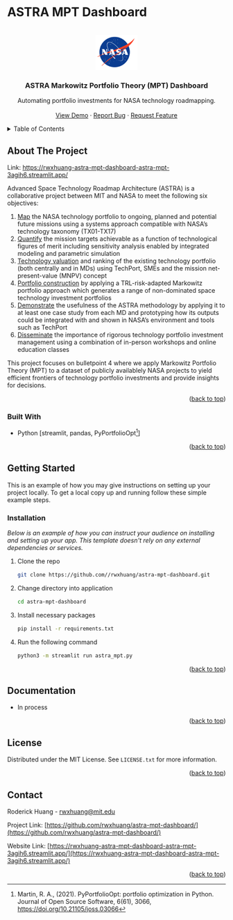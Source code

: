 # ASTRA MPT Dashboard

<!-- PROJECT LOGO -->
<br />
<div align="center">
  <img src="images/NASA_logo.png" alt="Logo" height="80">

  <h3 align="center">ASTRA Markowitz Portfolio Theory (MPT) Dashboard</h3>

  <p align="center">
    Automating portfolio investments for NASA technology roadmapping.
    <br />
    <br />
    <a href>View Demo</a>
    ·
    <a href="https://github.com/rwxhuang/astra-mpt-dashboard/issues">Report Bug</a>
    ·
    <a href="https://github.com/rwxhuang/astra-mpt-dashboard/issues">Request Feature</a>
  </p>
</div>

<!-- TABLE OF CONTENTS -->
<details>
  <summary>Table of Contents</summary>
  <ol>
    <li>
      <a href="#about-the-project">About The Project</a>
      <ul>
        <li><a href="#built-with">Built With</a></li>
      </ul>
    </li>
    <li>
      <a href="#getting-started">Getting Started</a>
      <ul>
        <li><a href="#prerequisites">Prerequisites</a></li>
        <li><a href="#installation">Installation</a></li>
      </ul>
    </li>
    <li><a href="#usage">Usage</a></li>
    <li><a href="#license">License</a></li>
    <li><a href="#contact">Contact</a></li>
    <li><a href="#acknowledgments">Acknowledgments</a></li>
  </ol>
</details>

<!-- ABOUT THE PROJECT -->
## About The Project

Link: https://rwxhuang-astra-mpt-dashboard-astra-mpt-3agih6.streamlit.app/

Advanced Space Technology Roadmap Architecture (ASTRA) is a collaborative project between MIT and NASA to meet the following six objectives:

1. <u>Map</u> the NASA technology portfolio to ongoing, planned and potential future missions using a systems approach compatible with NASA’s technology taxonomy (TX01-TX17)
2. <u>Quantify</u> the mission targets achievable as a function of technological figures of merit including sensitivity analysis enabled by integrated modeling and parametric simulation
3. <u>Technology valuation</u> and ranking of the existing technology portfolio (both centrally and in MDs) using TechPort, SMEs and the mission net-present-value (MNPV) concept
4. <u>Portfolio construction</u> by applying a TRL-risk-adapted Markowitz portfolio approach which generates a range of non-dominated space technology investment portfolios
5. <u>Demonstrate</u> the usefulness of the ASTRA methodology by applying it to at least one case study from each MD and prototyping how its outputs could be integrated with and shown in NASA’s environment and tools such as TechPort
6. <u>Disseminate</u> the importance of rigorous technology portfolio investment management using a combination of in-person workshops and online education classes

This project focuses on bulletpoint 4 where we apply Markowitz Portfolio Theory (MPT) to a dataset of publicly availablely NASA projects to yield efficient frontiers of technology portfolio investments and provide insights for decisions. 


<p align="right">(<a href="#readme-top">back to top</a>)</p>

### Built With

* Python [streamlit, pandas, PyPortfolioOpt[^1]]

<p align="right">(<a href="#readme-top">back to top</a>)</p>

<!-- GETTING STARTED -->
## Getting Started

This is an example of how you may give instructions on setting up your project locally.
To get a local copy up and running follow these simple example steps.

### Installation

_Below is an example of how you can instruct your audience on installing and setting up your app. This template doesn't rely on any external dependencies or services._

1. Clone the repo
   ```sh
   git clone https://github.com//rwxhuang/astra-mpt-dashboard.git
   ```
2. Change directory into application
    ```sh
   cd astra-mpt-dashboard
      ```
3. Install necessary packages
   ```sh
   pip install -r requirements.txt
     ```
4. Run the following command
    ```sh
    python3 -m streamlit run astra_mpt.py
    ```

<p align="right">(<a href="#readme-top">back to top</a>)</p>

<!-- DOCUMENTATION -->
## Documentation
 - In process


<p align="right">(<a href="#readme-top">back to top</a>)</p>

<!-- LICENSE -->
## License

Distributed under the MIT License. See `LICENSE.txt` for more information.

<p align="right">(<a href="#readme-top">back to top</a>)</p>

<!-- CONTACT -->
## Contact

Roderick Huang - rwxhuang@mit.edu

Project Link: [https://github.com/rwxhuang/astra-mpt-dashboard/](https://github.com/rwxhuang/astra-mpt-dashboard/)

Website Link: [https://rwxhuang-astra-mpt-dashboard-astra-mpt-3agih6.streamlit.app/](https://rwxhuang-astra-mpt-dashboard-astra-mpt-3agih6.streamlit.app/)

<p align="right">(<a href="#readme-top">back to top</a>)</p>

<!-- SOURCES -->
[^1]: Martin, R. A., (2021). PyPortfolioOpt: portfolio optimization in Python. Journal of Open Source Software, 6(61), 3066, https://doi.org/10.21105/joss.03066
